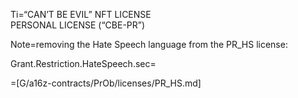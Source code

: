 Ti=“CAN’T BE EVIL” NFT LICENSE<br>PERSONAL LICENSE (“CBE-PR”)

Note=removing the Hate Speech language from the PR_HS license:

Grant.Restriction.HateSpeech.sec=</i>

=[G/a16z-contracts/PrOb/licenses/PR_HS.md]